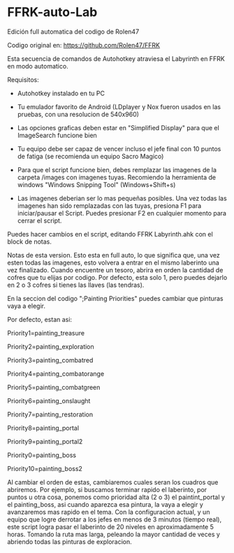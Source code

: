 # FFRK-auto-Lab
Edición full automatica del codigo de Rolen47

Codigo original en: https://github.com/Rolen47/FFRK

Esta secuencia de comandos de Autohotkey atraviesa el Labyrinth en FFRK en modo automatico. 

Requisitos:

  - Autohotkey instalado en tu PC
  - Tu emulador favorito de Android (LDplayer y Nox fueron usados en las pruebas, con una resolucion de 540x960)
  - Las opciones graficas deben estar en "Simplified Display" para que el ImageSearch funcione bien
  - Tu equipo debe ser capaz de vencer incluso el jefe final con 10 puntos de fatiga (se recomienda un equipo Sacro Magico)

  - Para que el script funcione bien, debes remplazar las imagenes de la carpeta /images con imagenes tuyas. Recomiendo la herramienta de windows "Windows Snipping Tool" (Windows+Shift+s)
  - Las imagenes deberian ser lo mas pequeñas posibles. Una vez todas las imagenes han sido remplazadas con las tuyas, presiona F1 para iniciar/pausar el Script. Puedes presionar F2 en cualquier momento para cerrar el script.

Puedes hacer cambios en el script, editando FFRK Labyrinth.ahk con el block de notas.

Notas de esta version. Esto esta en full auto, lo que significa que, una vez esten todas las imagenes, esto volvera a entrar en el mismo laberinto una vez finalizado. Cuando encuentre un tesoro, abrira en orden la cantidad de cofres que tu elijas por codigo. Por defecto, esta solo 1, pero puedes dejarlo en 2 o 3 cofres si tienes las llaves (las tendras).

En la seccion del codigo ";Painting Priorities" puedes cambiar que pinturas vaya a elegir.

Por defecto, estan asi:

Priority1=painting_treasure

Priority2=painting_exploration

Priority3=painting_combatred

Priority4=painting_combatorange

Priority5=painting_combatgreen

Priority6=painting_onslaught

Priority7=painting_restoration

Priority8=painting_portal

Priority9=painting_portal2

Priority0=painting_boss

Priority10=painting_boss2

Al cambiar el orden de estas, cambiaremos cuales seran los cuadros que abriremos. Por ejemplo, si buscamos terminar rapido el laberinto, por puntos u otra cosa, ponemos como prioridad alta (2 o 3) el paintint_portal y el painting_boss, asi cuando aparezca esa pintura, la vaya a elegir y avanzaremos mas rapido en el tema.
Con la configuracion actual, y un equipo que logre derrotar a los jefes en menos de 3 minutos (tiempo real), este script logra pasar el laberinto de 20 niveles en aproximadamente 5 horas. Tomando la ruta mas larga, peleando la mayor cantidad de veces y abriendo todas las pinturas de exploracion.
